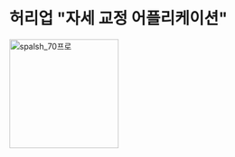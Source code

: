 # 허리업 "자세 교정 어플리케이션"

<img width="193" alt="spalsh_70프로" src="https://user-images.githubusercontent.com/28971360/59142830-ef3d9600-89fe-11e9-9619-d8fcf885e608.png">
